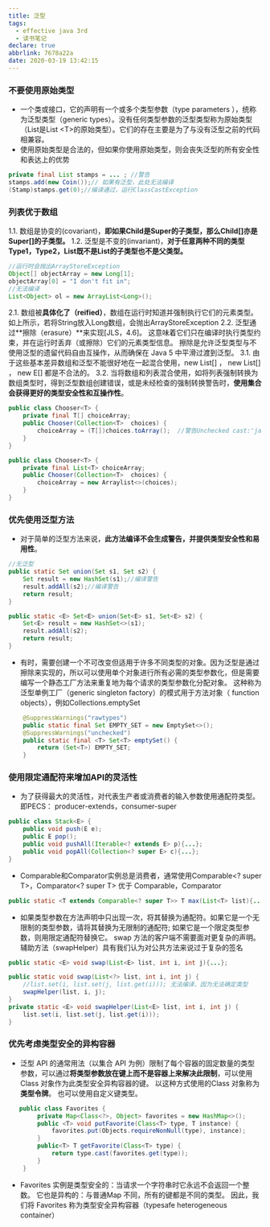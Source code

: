 ```yaml
---
title: 泛型
tags:
  - effective java 3rd
  - 读书笔记
declare: true
abbrlink: 7678a22a
date: 2020-03-19 13:42:15
---
```

### 不要使用原始类型
+ 一个类或接口，它的声明有一个或多个类型参数（type parameters ），统称为泛型类型（generic types）。没有任何类型参数的泛型类型称为原始类型（List是List &lt;T&gt;的原始类型）。它们的存在主要是为了与没有泛型之前的代码相兼容。
+ 使用原始类型是合法的，但如果你使用原始类型，则会丧失泛型的所有安全性和表达上的优势
```java
private final List stamps = ... ; //警告
stamps.add(new Coin());// 如果有泛型，此处无法编译
(Stamp)stamps.get(0);//编译通过，运行ClassCastException
```

### 列表优于数组
1.1. 数组是协变的(covariant)，**即如果Child是Super的子类型，那么Child[]亦是Super[]的子类型。**
1.2. 泛型是不变的(invariant)，**对于任意两种不同的类型Type1，Type2，List<Type1>既不是List<Type>的子类型也不是父类型。**
```java
//运行时会抛出ArrayStoreException
Object[] objectArray = new Long[1];
objectArray[0] = "I don't fit in";
//无法编译
List<Object> ol = new ArrayList<Long>();
```
<!-- more -->
2.1. 数组被**具体化了（reified）**，数组在运行时知道并强制执行它们的元素类型。如上所示，若将String放入Long数组，会抛出ArrayStoreException
2.2. 泛型通过**擦除（erasure）**来实现[JLS，4.6]。 这意味着它们只在编译时执行类型约束，并在运行时丢弃（或擦除）它们的元素类型信息。 擦除是允许泛型类型与不使用泛型的遗留代码自由互操作，从而确保在 Java 5 中平滑过渡到泛型。
3.1. 由于这些基本差异数组和泛型不能很好地在一起混合使用，new List<E>[] ， new
List<String>[] ， new E[] 都是不合法的。
3.2. 当将数组和列表混合使用，如将列表强制转换为数组类型时，得到泛型数组创建错误，或是未经检查的强制转换警告时，**使用集合会获得更好的类型安全性和互操作性**。
```java
public class Chooser<T> {
    private final T[] choiceArray;
    public Chooser(Collection<T>  choices) {
        choiceArray = (T[])choices.toArray();  //警告Unchecked cast:'java.lang.Object[]' to 'E[]'
    }
}

public class Chooser<T> {
    private final List<T> choiceArray;
    public Chooser(Collection<T>  choices) {
        choiceArray = new Arraylist<>(choices);
    }
}
```

### 优先使用泛型方法
+ 对于简单的泛型方法来说，**此方法编译不会生成警告，并提供类型安全性和易用性**。
```java
//无泛型
public static Set union(Set s1, Set s2) {
    Set result = new HashSet(s1);//编译警告
    result.addAll(s2);//编译警告
    return result;
}

public static <E> Set<E> union(Set<E> s1, Set<E> s2) {
    Set<E> result = new HashSet<>(s1);
    result.addAll(s2);
    return result;
}
```
+ 有时，需要创建一个不可改变但适用于许多不同类型的对象。因为泛型是通过擦除来实现的，所以可以使用单个对象进行所有必需的类型参数化，但是需要编写一个静态工厂方法来重复地为每个请求的类型参数化分配对象。 这种称为泛型单例工厂（generic singleton factory）的模式用于方法对象（ function objects），例如Collections.emptySet
```java
    @SuppressWarnings("rawtypes")
    public static final Set EMPTY_SET = new EmptySet<>();
    @SuppressWarnings("unchecked")
    public static final <T> Set<T> emptySet() {
        return (Set<T>) EMPTY_SET;
    }
```

### 使用限定通配符来增加API的灵活性
+ 为了获得最大的灵活性，对代表生产者或消费者的输入参数使用通配符类型。即PECS： producer-extends，consumer-super
```java
public class Stack<E> {
    public void push(E e);
    public E pop();
    public void pushAll(Iterable<? extends E> p){...};
    public void popAll(Collection<? super E> c){...};
}
```
+ Comparable和Comparator实例总是消费者，通常使用Comparable<? super T>，Comparator<? super T> 优于 Comparable<T>，Comparator<T>
```java
public static <T extends Comparable<? super T>> T max(List<T> list){...}
```
+ 如果类型参数在方法声明中只出现一次，将其替换为通配符。如果它是一个无限制的类型参数，请将其替换为无限制的通配符; 如果它是一个限定类型参数，则用限定通配符替换它。
swap 方法的客户端不需要面对更复杂的声明。辅助方法（swapHelper）具有我们认为对公共方法来说过于复杂的签名
```java
public static <E> void swap(List<E> list, int i, int j){...};

public static void swap(List<?> list, int i, int j) {
    //list.set(i, list.set(j, list.get(i))); 无法编译，因为无法确定类型
    swapHelper(list, i, j);
} 
private static <E> void swapHelper(List<E> list, int i, int j) {
    list.set(i, list.set(j, list.get(i)));
}
```

### 优先考虑类型安全的异构容器
+ 泛型 API 的通常用法（以集合 API 为例）限制了每个容器的固定数量的类型参数，可以通过**将类型参数放在键上而不是容器上来解决此限制**，可以使用 Class 对象作为此类型安全异构容器的键。 以这种方式使用的Class 对象称为**类型令牌**。 也可以使用自定义键类型。
```java
   public class Favorites {
        private Map<Class<?>, Object> favorites = new HashMap<>();
        public <T> void putFavorite(Class<T> type, T instance) {
            favorites.put(Objects.requireNonNull(type), instance);
        }
        public<T> T getFavorite(Class<T> type) {
            return type.cast(favorites.get(type));
        }
    }
```
+ Favorites 实例是类型安全的：当请求一个字符串时它永远不会返回一个整数。 它也是异构的：与普通Map 不同，所有的键都是不同的类型。 因此，我们将 Favorites 称为类型安全异构容器（typesafe heterogeneous container）
